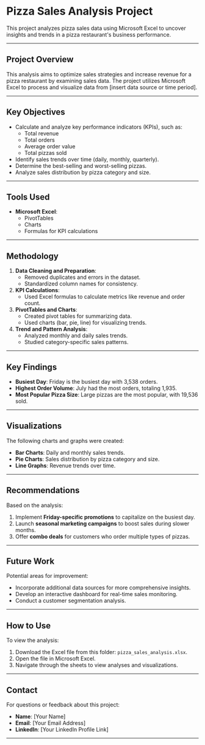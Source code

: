 # Pizza Sales Analysis Project

This project analyzes pizza sales data using Microsoft Excel to uncover insights and trends in a pizza restaurant's business performance.

---

## **Project Overview**
This analysis aims to optimize sales strategies and increase revenue for a pizza restaurant by examining sales data. The project utilizes Microsoft Excel to process and visualize data from [insert data source or time period].

---

## **Key Objectives**
- Calculate and analyze key performance indicators (KPIs), such as:
  - Total revenue
  - Total orders
  - Average order value
  - Total pizzas sold
- Identify sales trends over time (daily, monthly, quarterly).
- Determine the best-selling and worst-selling pizzas.
- Analyze sales distribution by pizza category and size.

---

## **Tools Used**
- **Microsoft Excel**: 
  - PivotTables
  - Charts
  - Formulas for KPI calculations

---

## **Methodology**
1. **Data Cleaning and Preparation**:
   - Removed duplicates and errors in the dataset.
   - Standardized column names for consistency.
2. **KPI Calculations**:
   - Used Excel formulas to calculate metrics like revenue and order count.
3. **PivotTables and Charts**:
   - Created pivot tables for summarizing data.
   - Used charts (bar, pie, line) for visualizing trends.
4. **Trend and Pattern Analysis**:
   - Analyzed monthly and daily sales trends.
   - Studied category-specific sales patterns.

---

## **Key Findings**
- **Busiest Day**: Friday is the busiest day with 3,538 orders.
- **Highest Order Volume**: July had the most orders, totaling 1,935.
- **Most Popular Pizza Size**: Large pizzas are the most popular, with 19,536 sold.

---

## **Visualizations**
The following charts and graphs were created:
- **Bar Charts**: Daily and monthly sales trends.
- **Pie Charts**: Sales distribution by pizza category and size.
- **Line Graphs**: Revenue trends over time.

---

## **Recommendations**
Based on the analysis:
1. Implement **Friday-specific promotions** to capitalize on the busiest day.
2. Launch **seasonal marketing campaigns** to boost sales during slower months.
3. Offer **combo deals** for customers who order multiple types of pizzas.

---

## **Future Work**
Potential areas for improvement:
- Incorporate additional data sources for more comprehensive insights.
- Develop an interactive dashboard for real-time sales monitoring.
- Conduct a customer segmentation analysis.

---

## **How to Use**
To view the analysis:
1. Download the Excel file from this folder: `pizza_sales_analysis.xlsx`.
2. Open the file in Microsoft Excel.
3. Navigate through the sheets to view analyses and visualizations.

---

## **Contact**
For questions or feedback about this project:
- **Name**: [Your Name]
- **Email**: [Your Email Address]
- **LinkedIn**: [Your LinkedIn Profile Link]

---

